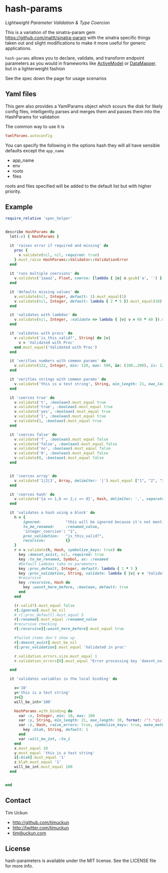 # hash-params
_Lightweight Parameter Validation & Type Coercion_

This is a variation of the sinatra-param gem  https://github.com/mattt/sinatra-param
with the sinatra specific things taken out and slight modifications to make it more useful for generic applications.

`hash-params` allows you to declare, validate, and transform endpoint parameters as you would in frameworks like [ActiveModel](http://rubydoc.info/gems/activemodel/3.2.3/frames) or [DataMapper](http://datamapper.org/). but in a lighterweight fashion

 See the spec down the page for usage scenarios


## Yaml files

This gem also provides a YamlParams object which scours the disk for likely config files, intelligently parses and merges them
   and passes them into the HashParams for validation 
 
 The common way to use it is 
 ```ruby
 YamlParams.autoconfig
 ```
 
   You can specify the following in the options hash they will all have sensible defaults except the ```app_name```

   - app_name
   - env
   - roots
   - files
   
   roots and files specified will be added to the default list but with higher priority.
   
## Example

``` ruby
require_relative 'spec_helper'


describe HashParams do
  let(:v) { HashParams }

  it 'raises error if required and missing' do
    proc {
      v.validate(nil, nil, required: true)
    }.must_raise HashParams::Validator::ValidationError
  end
  
  it 'runs multiple coersions' do
    v.validate('1aaa2', Float, coerce: [lambda { |o| o.gsub('a', '') }, :to_i]).must_equal(12.0)
  end

  it 'defaults missing values' do
    v.validate(nil, Integer, default: 1).must_equal(1)
    v.validate(nil, Integer, default: lambda { 2 * 5 }).must_equal(10)
  end

  it 'validates with lambdas' do
    v.validate(nil, Integer, :validate => lambda { |v| v = 60 * 60 }).must_equal(60 * 60)
  end

  it 'validates with procs' do
    v.validate('is_this_valid?', String) do |v|
      v = 'Validated with Proc'
    end.must_equal('Validated with Proc')
  end

  it 'verifies numbers with common params' do
    v.validate(122, Integer, min: 120, max: 500, in: (100..200), is: 122).must_equal(122)
  end

  it 'verifies strings with common params' do
    v.validate('this is a test string', String, min_length: 21, max_length: 30, format: /^t.*g$/).must_equal 'this is a test string'
  end

  it 'coerces true' do
    v.validate('t', :boolean).must_equal true
    v.validate('true', :boolean).must_equal true
    v.validate('yes', :boolean).must_equal true
    v.validate('1', :boolean).must_equal true
    v.validate(1, :boolean).must_equal true
  end

  it 'coerces false' do
    v.validate('f', :boolean).must_equal false
    v.validate('false', :boolean).must_equal false
    v.validate('no', :boolean).must_equal false
    v.validate('0', :boolean).must_equal false
    v.validate(0, :boolean).must_equal false
  end


  it 'coerces array' do
    v.validate('1|2|3', Array, delimiter: '|').must_equal ["1", "2", "3"]
  end

  it 'coerces hash' do
    v.validate('{a => 1,b => 2,c => d}', Hash, delimiter: ',', separator: '=>').must_equal({"a" => "1", "b" => "2", "c" => "d"})
  end

  it 'validates a hash using a block' do
    h = {
        ignored:           "this will be ignored because it's not mentioned",
        to_be_renamed:     :renamed_value,
        'integer_coercion': "1",
        proc_validation:   "is_this_valid?",
        recursive:         {}
    }
    r = v.validate(h, Hash, symbolize_keys: true) do
      key :doesnt_exist, nil, required: true
      key :to_be_renamed, Symbol, as: :renamed
      #Default Lambdas take no parameters
      key :proc_default, Integer, default: lambda { 1 * 5 }
      key :proc_validation, String, validate: lambda { |v| v = 'Validated in proc' }
      #recursive
      key :recursive, Hash do
        key :wasnt_here_before, :boolean, default: true
      end
    end

    (r.valid?).must_equal false
    r[:ignored].must_be_nil
    # r[:proc_default].must_equal 5
    r[:renamed].must_equal :renamed_value
    #recursive checking
    r[:recursive][:wasnt_here_before].must_equal true

    #failed items don't show up
    r[:doesnt_exist].must_be_nil
    r[:proc_validation].must_equal 'Validated in proc'

    r.validation_errors.size.must_equal 1
    r.validation_errors[0].must_equal "Error processing key 'doesnt_exist': Required Parameter missing and has no default specified"

  end

  it 'validates variables in the local binding' do

    x='10'
    y='this is a test string'
    z={}
    will_be_int='100'

    HashParams.with_binding do
      var :x, Integer, min: 10, max: 100
      var :y, String, min_length: 21, max_length: 30, format: /^t.*g$/
      var :z, Hash, raise_errors: true, symbolize_keys: true, make_methods: true do
        key :blah, String, default: 1
      end
      var :will_be_int, :to_i
    end
    x.must_equal 10
    y.must_equal 'this is a test string'
    z[:blah].must_equal '1'
    z.blah.must_equal '1'
    will_be_int.must_equal 100
  end


end


```




## Contact

Tim Uckun

- http://github.com/timuckun
- http://twitter.com/timuckun
- tim@uckun.com

## License

hash-parameters is available under the MIT license. See the LICENSE file for more info.
